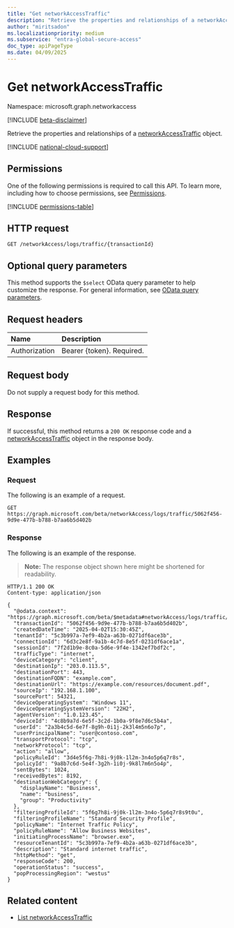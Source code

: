 ```yaml
---
title: "Get networkAccessTraffic"
description: "Retrieve the properties and relationships of a networkAccessTraffic object."
author: "miritsadon"
ms.localizationpriority: medium
ms.subservice: "entra-global-secure-access"
doc_type: apiPageType
ms.date: 04/09/2025
---
```


# Get networkAccessTraffic

Namespace: microsoft.graph.networkaccess

[!INCLUDE [beta-disclaimer](../../includes/beta-disclaimer.md)]

Retrieve the properties and relationships of a [networkAccessTraffic](../resources/networkaccess-networkaccesstraffic.md) object.

[!INCLUDE [national-cloud-support](../../includes/global-us.md)]

## Permissions

One of the following permissions is required to call this API. To learn more, including how to choose permissions, see [Permissions](/graph/permissions-reference).

<!-- { "blockType": "permissions", "name": "networkaccess_networkaccesstraffic_get" } -->
[!INCLUDE [permissions-table](../includes/permissions/networkaccess-networkaccesstraffic-get-permissions.md)]

## HTTP request

<!-- {
  "blockType": "ignored"
}
-->
```http
GET /networkAccess/logs/traffic/{transactionId}
```

## Optional query parameters

This method supports the `$select` OData query parameter to help customize the response. For general information, see [OData query parameters](/graph/query-parameters).

## Request headers

|Name|Description|
|:---|:---|
|Authorization|Bearer {token}. Required.|

## Request body

Do not supply a request body for this method.

## Response

If successful, this method returns a `200 OK` response code and a [networkAccessTraffic](../resources/networkaccess-networkaccesstraffic.md) object in the response body.

## Examples

### Request

The following is an example of a request.

```msgraph-interactive
GET https://graph.microsoft.com/beta/networkAccess/logs/traffic/5062f456-9d9e-477b-b788-b7aa6b5d402b
```

### Response

The following is an example of the response.

> **Note:** The response object shown here might be shortened for readability.

<!-- {
  "blockType": "response",
  "truncated": true,
  "@odata.type": "microsoft.graph.networkaccess.networkAccessTraffic"
} -->

```http
HTTP/1.1 200 OK
Content-type: application/json

{
  "@odata.context": "https://graph.microsoft.com/beta/$metadata#networkAccess/logs/traffic/$entity",
  "transactionId": "5062f456-9d9e-477b-b788-b7aa6b5d402b",
  "createdDateTime": "2025-04-02T15:30:45Z",
  "tenantId": "5c3b997a-7ef9-4b2a-a63b-0271df6ace3b",
  "connectionId": "6d3c2e8f-9a1b-4c7d-8e5f-0231df6ace1a",
  "sessionId": "7f2d1b9e-8c0a-5d6e-9f4e-1342ef7bdf2c",
  "trafficType": "internet",
  "deviceCategory": "client",
  "destinationIp": "203.0.113.5",
  "destinationPort": 443,
  "destinationFQDN": "example.com",
  "destinationUrl": "https://example.com/resources/document.pdf",
  "sourceIp": "192.168.1.100",
  "sourcePort": 54321,
  "deviceOperatingSystem": "Windows 11",
  "deviceOperatingSystemVersion": "22H2",
  "agentVersion": "1.0.123.45",
  "deviceId": "4c8b9a7d-6e5f-3c2d-1b0a-9f8e7d6c5b4a",
  "userId": "2a3b4c5d-6e7f-8g9h-0i1j-2k3l4m5n6o7p",
  "userPrincipalName": "user@contoso.com",
  "transportProtocol": "tcp",
  "networkProtocol": "tcp",
  "action": "allow",
  "policyRuleId": "3d4e5f6g-7h8i-9j0k-1l2m-3n4o5p6q7r8s",
  "policyId": "9a8b7c6d-5e4f-3g2h-1i0j-9k8l7m6n5o4p",
  "sentBytes": 1024,
  "receivedBytes": 8192,
  "destinationWebCategory": {
    "displayName": "Business",
    "name": "business",
    "group": "Productivity"
  },
  "filteringProfileId": "5f6g7h8i-9j0k-1l2m-3n4o-5p6q7r8s9t0u",
  "filteringProfileName": "Standard Security Profile",
  "policyName": "Internet Traffic Policy",
  "policyRuleName": "Allow Business Websites",
  "initiatingProcessName": "browser.exe",
  "resourceTenantId": "5c3b997a-7ef9-4b2a-a63b-0271df6ace3b",
  "description": "Standard internet traffic",
  "httpMethod": "get",
  "responseCode": 200,
  "operationStatus": "success",
  "popProcessingRegion": "westus"
}
```

## Related content

* [List networkAccessTraffic](../api/networkaccess-logs-list-traffic.md)
